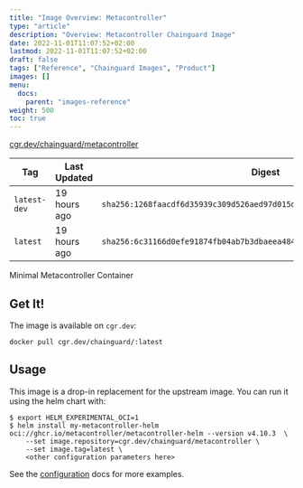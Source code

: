 ```yaml
---
title: "Image Overview: Metacontroller"
type: "article"
description: "Overview: Metacontroller Chainguard Image"
date: 2022-11-01T11:07:52+02:00
lastmod: 2022-11-01T11:07:52+02:00
draft: false
tags: ["Reference", "Chainguard Images", "Product"]
images: []
menu:
  docs:
    parent: "images-reference"
weight: 500
toc: true
---
```


[cgr.dev/chainguard/metacontroller](https://github.com/chainguard-images/images/tree/main/images/metacontroller)

| Tag          | Last Updated | Digest                                                                    |
|--------------|--------------|---------------------------------------------------------------------------|
| `latest-dev` | 19 hours ago | `sha256:1268faacdf6d35939c309d526aed97d015dc7e07473cd76bfc835d957dcdc07a` |
| `latest`     | 19 hours ago | `sha256:6c31166d0efe91874fb04ab7b3dbaeea484a86c5c85ac01de1ded8f0d8cecfb6` |



Minimal Metacontroller Container

## Get It!

The image is available on `cgr.dev`:

```
docker pull cgr.dev/chainguard/:latest
```

## Usage

This image is a drop-in replacement for the upstream image.
You can run it using the helm chart with:

```shell
$ export HELM_EXPERIMENTAL_OCI=1
$ helm install my-metacontroller-helm oci://ghcr.io/metacontroller/metacontroller-helm --version v4.10.3  \
    --set image.repository=cgr.dev/chainguard/metacontroller \
    --set image.tag=latest \
    <other configuration parameters here>
```

See the [configuration](https://metacontroller.github.io/metacontroller/guide/helm-install.html#configuration) docs for more examples.
